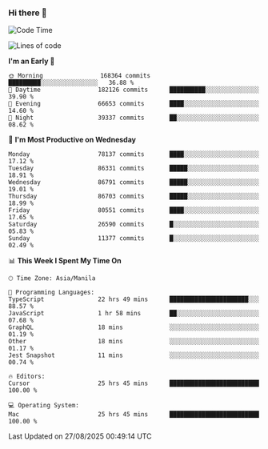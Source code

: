 ### Hi there 👋

<!--START_SECTION:waka-->
![Code Time](http://img.shields.io/badge/Code%20Time-6%2C223%20hrs%2013%20mins-blue)

![Lines of code](https://img.shields.io/badge/From%20Hello%20World%20I%27ve%20Written-150.6%20million%20lines%20of%20code-blue)

**I'm an Early 🐤** 

```text
🌞 Morning                168364 commits      █████████░░░░░░░░░░░░░░░░   36.88 % 
🌆 Daytime                182126 commits      ██████████░░░░░░░░░░░░░░░   39.90 % 
🌃 Evening                66653 commits       ████░░░░░░░░░░░░░░░░░░░░░   14.60 % 
🌙 Night                  39337 commits       ██░░░░░░░░░░░░░░░░░░░░░░░   08.62 % 
```
📅 **I'm Most Productive on Wednesday** 

```text
Monday                   78137 commits       ████░░░░░░░░░░░░░░░░░░░░░   17.12 % 
Tuesday                  86331 commits       █████░░░░░░░░░░░░░░░░░░░░   18.91 % 
Wednesday                86791 commits       █████░░░░░░░░░░░░░░░░░░░░   19.01 % 
Thursday                 86703 commits       █████░░░░░░░░░░░░░░░░░░░░   18.99 % 
Friday                   80551 commits       ████░░░░░░░░░░░░░░░░░░░░░   17.65 % 
Saturday                 26590 commits       █░░░░░░░░░░░░░░░░░░░░░░░░   05.83 % 
Sunday                   11377 commits       █░░░░░░░░░░░░░░░░░░░░░░░░   02.49 % 
```


📊 **This Week I Spent My Time On** 

```text
🕑︎ Time Zone: Asia/Manila

💬 Programming Languages: 
TypeScript               22 hrs 49 mins      ██████████████████████░░░   88.57 % 
JavaScript               1 hr 58 mins        ██░░░░░░░░░░░░░░░░░░░░░░░   07.68 % 
GraphQL                  18 mins             ░░░░░░░░░░░░░░░░░░░░░░░░░   01.19 % 
Other                    18 mins             ░░░░░░░░░░░░░░░░░░░░░░░░░   01.17 % 
Jest Snapshot            11 mins             ░░░░░░░░░░░░░░░░░░░░░░░░░   00.74 % 

🔥 Editors: 
Cursor                   25 hrs 45 mins      █████████████████████████   100.00 % 

💻 Operating System: 
Mac                      25 hrs 45 mins      █████████████████████████   100.00 % 
```


 Last Updated on 27/08/2025 00:49:14 UTC
<!--END_SECTION:waka-->


<!--
**rad182/rad182** is a ✨ _special_ ✨ repository because its `README.md` (this file) appears on your GitHub profile.

Here are some ideas to get you started:

- 🔭 I’m currently working on ...
- 🌱 I’m currently learning ...
- 👯 I’m looking to collaborate on ...
- 🤔 I’m looking for help with ...
- 💬 Ask me about ...
- 📫 How to reach me: ...
- 😄 Pronouns: ...
- ⚡ Fun fact: ...
-->
